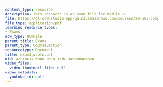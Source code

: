 ```yaml
---
content_type: resource
description: This resource is an exam file for module 3.
file: https://ol-ocw-studio-app-qa.s3.amazonaws.com/courses/20-181-computation-for-biological-engineers-fall-2006/42c18c14606ab8ea15d434095d403820_exam3_wsoln.pdf
file_type: application/pdf
learning_resource_types:
- Exams
ocw_type: OCWFile
parent_title: Exams
parent_type: CourseSection
resourcetype: Document
title: exam3_wsoln.pdf
uid: 42c18c14-606a-b8ea-15d4-34095d403820
video_files:
  video_thumbnail_file: null
video_metadata:
  youtube_id: null
---
```

